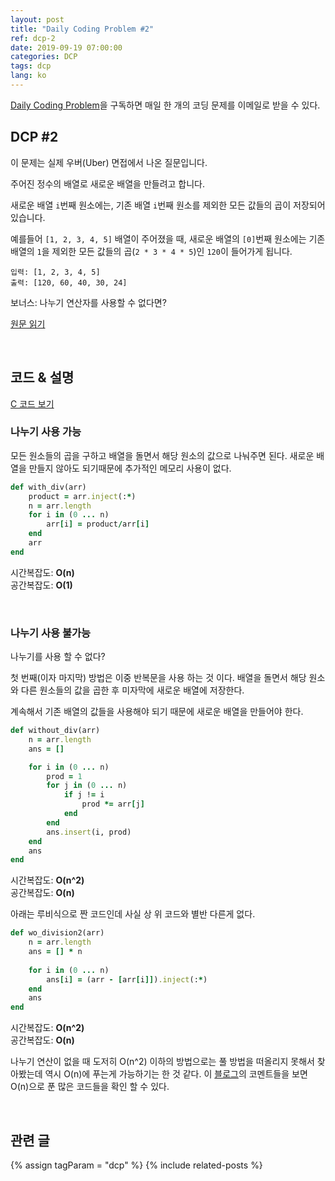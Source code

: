 ```yaml
---
layout: post
title: "Daily Coding Problem #2"
ref: dcp-2
date: 2019-09-19 07:00:00
categories: DCP
tags: dcp
lang: ko
---
```


[Daily Coding Problem](https://www.dailycodingproblem.com)을 구독하면 매일 한 개의 코딩 문제를 이메일로 받을 수 있다.

## DCP #2 
이 문제는 실제 우버(Uber) 면접에서 나온 질문입니다.

주어진 정수의 배열로 새로운 배열을 만들려고 합니다.

새로운 배열 `i`번째 원소에는, 기존 배열 `i`번째 원소를 제외한 모든 값들의 곱이 저장되어 있습니다.

예를들어 `[1, 2, 3, 4, 5]` 배열이 주어졌을 때, 새로운 배열의 `[0]`번째 원소에는 기존 배열의 `1`을 제외한 모든 값들의 곱(`2 * 3 * 4 * 5`)인 `120`이 들어가게 됩니다.

```
입력: [1, 2, 3, 4, 5]
출력: [120, 60, 40, 30, 24]
```

보너스: 나누기 연산자를 사용할 수 없다면?

[원문 읽기](en-dcp-2.html#dcp2)

 <br>

## 코드 & 설명
[C 코드 보기](https://github.com/muicode/DCP/blob/master/problem2/dcp2.c)

### 나누기 사용 가능
모든 원소들의 곱을 구하고 배열을 돌면서 해당 원소의 값으로 나눠주면 된다. 새로운 배열을 만들지 않아도 되기때문에 추가적인 메모리 사용이 없다.

```ruby
def with_div(arr)
    product = arr.inject(:*)
    n = arr.length
    for i in (0 ... n)
        arr[i] = product/arr[i]
    end
    arr
end
```

시간복잡도: **O(n)** <br>
공간복잡도: **O(1)**

<br>

### 나누기 사용 불가능
나누기를 사용 할 수 없다?

첫 번째(이자 마지막) 방법은 이중 반복문을 사용 하는 것 이다. 배열을 돌면서 해당 원소와 다른 원소들의 값을 곱한 후 미자막에 새로운 배열에 저장한다.

계속해서 기존 배열의 값들을 사용해야 되기 때문에 새로운 배열을 만들어야 한다.

```ruby
def without_div(arr)
    n = arr.length
    ans = []

    for i in (0 ... n)
        prod = 1
        for j in (0 ... n)
            if j != i
                prod *= arr[j]
            end
        end
        ans.insert(i, prod)
    end
    ans
end
```

시간복잡도: **O(n^2)** <br>
공간복잡도: **O(n)**

아래는 루비식으로 짠 코드인데 사실 상 위 코드와 별반 다른게 없다.

```ruby
def wo_division2(arr)
    n = arr.length
    ans = [] * n
    
    for i in (0 ... n)
        ans[i] = (arr - [arr[i]]).inject(:*)
    end
    ans
end
```

시간복잡도: **O(n^2)** <br>
공간복잡도: **O(n)**

나누기 연산이 없을 때 도저히 O(n^2) 이하의 방법으로는 풀 방법을 떠올리지 못해서 찾아봤는데 역시 O(n)에 푸는게 가능하기는 한 것 같다.
이 [블로그](https://dev.to/cwetanow/daily-coding-problem-2-21pj)의 코멘트들을 보면 O(n)으로 푼 많은 코드들을 확인 할 수 있다.

<br>

## 관련 글 <a id="related"></a>
{% assign tagParam = "dcp" %}
{% include related-posts %}